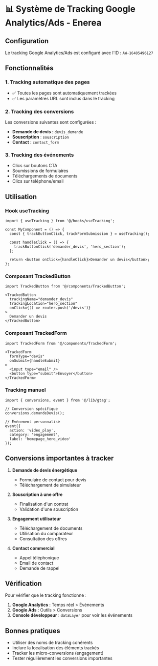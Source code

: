 # 📊 Système de Tracking Google Analytics/Ads - Enerea

## Configuration

Le tracking Google Analytics/Ads est configuré avec l'ID : `AW-16405496127`

## Fonctionnalités

### 1. Tracking automatique des pages
- ✅ Toutes les pages sont automatiquement trackées
- ✅ Les paramètres URL sont inclus dans le tracking

### 2. Tracking des conversions
Les conversions suivantes sont configurées :
- **Demande de devis** : `devis_demande`
- **Souscription** : `souscription` 
- **Contact** : `contact_form`

### 3. Tracking des événements
- Clics sur boutons CTA
- Soumissions de formulaires
- Téléchargements de documents
- Clics sur téléphone/email

## Utilisation

### Hook useTracking
```tsx
import { useTracking } from '@/hooks/useTracking';

const MyComponent = () => {
  const { trackButtonClick, trackFormSubmission } = useTracking();
  
  const handleClick = () => {
    trackButtonClick('demander_devis', 'hero_section');
  };
  
  return <button onClick={handleClick}>Demander un devis</button>;
};
```

### Composant TrackedButton
```tsx
import TrackedButton from '@/components/TrackedButton';

<TrackedButton 
  trackingName="demander_devis" 
  trackingLocation="hero_section"
  onClick={() => router.push('/devis')}
>
  Demander un devis
</TrackedButton>
```

### Composant TrackedForm
```tsx
import TrackedForm from '@/components/TrackedForm';

<TrackedForm 
  formType="devis" 
  onSubmit={handleSubmit}
>
  <input type="email" />
  <button type="submit">Envoyer</button>
</TrackedForm>
```

### Tracking manuel
```tsx
import { conversions, event } from '@/lib/gtag';

// Conversion spécifique
conversions.demandeDevis();

// Événement personnalisé
event({
  action: 'video_play',
  category: 'engagement',
  label: 'homepage_hero_video'
});
```

## Conversions importantes à tracker

1. **Demande de devis énergétique**
   - Formulaire de contact pour devis
   - Téléchargement de simulateur

2. **Souscription à une offre**
   - Finalisation d'un contrat
   - Validation d'une souscription

3. **Engagement utilisateur**
   - Téléchargement de documents
   - Utilisation du comparateur
   - Consultation des offres

4. **Contact commercial**
   - Appel téléphonique
   - Email de contact
   - Demande de rappel

## Vérification

Pour vérifier que le tracking fonctionne :

1. **Google Analytics** : Temps réel > Événements
2. **Google Ads** : Outils > Conversions
3. **Console développeur** : `dataLayer` pour voir les événements

## Bonnes pratiques

- Utiliser des noms de tracking cohérents
- Inclure la localisation des éléments trackés
- Tracker les micro-conversions (engagement)
- Tester régulièrement les conversions importantes
